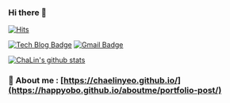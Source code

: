### Hi there 👋

[![Hits](https://hits.seeyoufarm.com/api/count/incr/badge.svg?url=https%3A%2F%2Fgithub.com%2FhappyOBO%2FhappyOBO&count_bg=%2379C83D&title_bg=%23555555&title=hits&edge_flat=false)](https://hits.seeyoufarm.com)

[![Tech Blog Badge](http://img.shields.io/badge/-Tech%20blog-black?style=flat-square&logo=github&link=https://zzsza.github.io/)](https://chaelinyeo.github.io/)
[![Gmail Badge](https://img.shields.io/badge/Gmail-d14836?style=flat-square&logo=Gmail&logoColor=white&link=mailto:snugyun01@gmail.com)](mailto:gomgomtoto@gmail.com)
	
  
[![ChaLin's github stats](https://github-readme-stats.vercel.app/api?username=ChaeLinYeo)](https://github.com/anuraghazra/github-readme-stats)

### 💬 About me : [https://chaelinyeo.github.io/](https://happyobo.github.io/aboutme/portfolio-post/)
<!--
**ChaeLinYeo/ChaeLinYeo** is a ✨ _special_ ✨ repository because its `README.md` (this file) appears on your GitHub profile.

Here are some ideas to get you started:

- 🔭 I’m currently working on ...
- 🌱 I’m currently learning ...
- 👯 I’m looking to collaborate on ...
- 🤔 I’m looking for help with ...
- 💬 Ask me about ...
- 📫 How to reach me: ...
- 😄 Pronouns: ...
- ⚡ Fun fact: ...
-->
